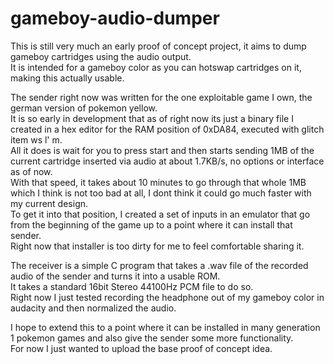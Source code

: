 # gameboy-audio-dumper
This is still very much an early proof of concept project, it aims to dump gameboy cartridges using the audio output.  
It is intended for a gameboy color as you can hotswap cartridges on it, making this actually usable.    

The sender right now was written for the one exploitable game I own, the german version of pokemon yellow.  
It is so early in development that as of right now its just a binary file I created in a hex editor for the RAM position of 0xDA84, executed with glitch item ws l' m.  
All it does is wait for you to press start and then starts sending 1MB of the current cartridge inserted via audio at about 1.7KB/s, no options or interface as of now.  
With that speed, it takes about 10 minutes to go through that whole 1MB which I think is not too bad at all, I dont think it could go much faster with my current design.  
To get it into that position, I created a set of inputs in an emulator that go from the beginning of the game up to a point where it can install that sender.  
Right now that installer is too dirty for me to feel comfortable sharing it.    

The receiver is a simple C program that takes a .wav file of the recorded audio of the sender and turns it into a usable ROM.  
It takes a standard 16bit Stereo 44100Hz PCM file to do so.  
Right now I just tested recording the headphone out of my gameboy color in audacity and then normalized the audio.    

I hope to extend this to a point where it can be installed in many generation 1 pokemon games and also give the sender some more functionality.  
For now I just wanted to upload the base proof of concept idea.